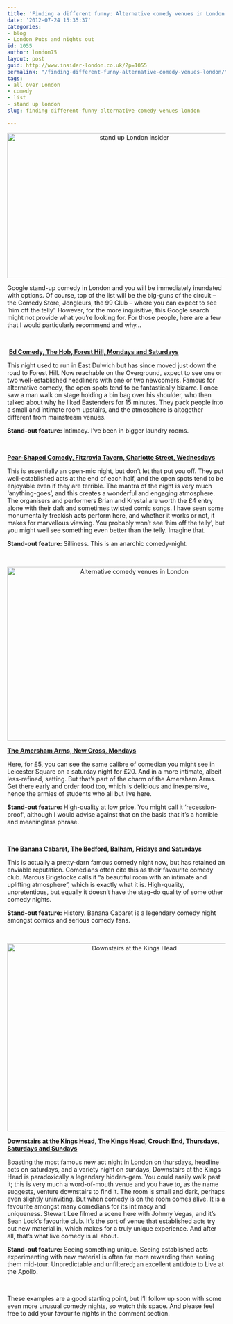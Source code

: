 ```yaml
---
title: 'Finding a different funny: Alternative comedy venues in London'
date: '2012-07-24 15:35:37'
categories:
- blog
- London Pubs and nights out
id: 1055
author: london75
layout: post
guid: http://www.insider-london.co.uk/?p=1055
permalink: "/finding-different-funny-alternative-comedy-venues-london/"
tags:
- all over London
- comedy
- list
- stand up london
slug: finding-different-funny-alternative-comedy-venues-london

---
```

<p style="text-align: center">
  <a href="http://www.insider-london.co.uk/wp-content/uploads/2012/07/stand-up-1.jpg"><img class=" wp-image-1185 aligncenter" src="http://www.insider-london.co.uk/wp-content/uploads/2012/07/stand-up-1.jpg" alt="stand up London insider" width="570" height="334" /></a>
</p>

Google stand-up comedy in London and you will be immediately inundated with options. Of course, top of the list will be the big-guns of the circuit &#8211; the Comedy Store, Jongleurs, the 99 Club &#8211; where you can expect to see &#8216;him off the telly&#8217;. However, for the more inquisitive, this Google search might not provide what you&#8217;re looking for. For those people, here are a few that I would particularly recommend and why&#8230;

&nbsp;

<div>
  <p>
     <strong><a href="http://www.edcomedy.com/">Ed Comedy, The Hob, Forest Hill, Mondays and Saturdays</a></strong>
  </p>
  
  <p>
    This night used to run in East Dulwich but has since moved just down the road to Forest Hill. Now reachable on the Overground, expect to see one or two well-established headliners with one or two newcomers. Famous for alternative comedy, the open spots tend to be fantastically bizarre. I once saw a man walk on stage holding a bin bag over his shoulder, who then talked about why he liked Eastenders for 15 minutes. They pack people into a small and intimate room upstairs, and the atmosphere is altogether different from mainstream venues.
  </p>
  
  <p>
    <strong>Stand-out feature: </strong>Intimacy. I&#8217;ve been in bigger laundry rooms.
  </p>
  
  <p>
    &nbsp;
  </p>
  
  <p>
    <strong><a href="http://www.pearshapedcomedy.com/">Pear-Shaped Comedy, Fitzrovia Tavern, Charlotte Street, Wednesdays</a></strong>
  </p>
  
  <p>
    This is essentially an open-mic night, but don&#8217;t let that put you off. They put well-established acts at the end of each half, and the open spots tend to be enjoyable even if they are terrible. The mantra of the night is very much &#8216;anything-goes&#8217;, and this creates a wonderful and engaging atmosphere. The organisers and performers Brian and Krystal are worth the £4 entry alone with their daft and sometimes twisted comic songs. I have seen some monumentally freakish acts perform here, and whether it works or not, it makes for marvellous viewing. You probably won&#8217;t see &#8216;him off the telly&#8217;, but you might well see something even better than the telly. Imagine that.
  </p>
  
  <p>
    <strong>Stand-out feature:</strong> Silliness. This is an anarchic comedy-night.
  </p>
  
  <p>
    &nbsp;
  </p>
  
  <p style="text-align: center">
    <img class="aligncenter" src="http://farm4.static.flickr.com/3169/2539642574_75d01d2c48.jpg" alt="Alternative comedy venues in London" width="570" height="400" />
  </p>
  
  <p>
    <strong><a href="http://www.theamershamarms.com/">The Amersham Arms, New Cross, Mondays</a></strong>
  </p>
  
  <p>
    Here, for £5, you can see the same calibre of comedian you might see in Leicester Square on a saturday night for £20. And in a more intimate, albeit less-refined, setting. But that&#8217;s part of the charm of the Amersham Arms. Get there early and order food too, which is delicious and inexpensive, hence the armies of students who all but live here.
  </p>
  
  <p>
    <strong>Stand-out feature:</strong> High-quality at low price. You might call it &#8216;recession-proof&#8217;, although I would advise against that on the basis that it&#8217;s a horrible and meaningless phrase.
  </p>
  
  <p>
    &nbsp;
  </p>
  
  <p>
    <strong><a href="http://www.bananacabaret.co.uk/index.html">The Banana Cabaret, The Bedford, Balham, Fridays and Saturdays</a></strong>
  </p>
  
  <p>
    This is actually a pretty-darn famous comedy night now, but has retained an enviable reputation. Comedians often cite this as their favourite comedy club. Marcus Brigstocke calls it &#8220;a beautiful room with an intimate and uplifting atmosphere&#8221;, which is exactly what it is. High-quality, unpretentious, but equally it doesn&#8217;t have the stag-do quality of some other comedy nights.
  </p>
  
  <p>
    <strong>Stand-out feature: </strong>History. Banana Cabaret is a legendary comedy night amongst comics and serious comedy fans.
  </p>
  
  <p>
    &nbsp;
  </p>
  
  <p style="text-align: center">
    <img class="aligncenter" src="http://virtuallynaked.files.wordpress.com/2010/12/img_19192.jpg" alt="Downstairs at the Kings Head" width="570" height="432" />
  </p>
  
  <p>
    <strong><a href="http://www.downstairsatthekingshead.com/what's%20on.htm">Downstairs at the Kings Head, The Kings Head, Crouch End, Thursdays, Saturdays and Sundays</a></strong>
  </p>
  
  <p>
    Boasting the most famous new act night in London on thursdays, headline acts on saturdays, and a variety night on sundays, Downstairs at the Kings Head is paradoxically a legendary hidden-gem. You could easily walk past it; this is very much a word-of-mouth venue and you have to, as the name suggests, venture downstairs to find it. The room is small and dark, perhaps even slightly uninviting. But when comedy is on the room comes alive. It is a favourite amongst many comedians for its intimacy and uniqueness. Stewart Lee filmed a scene here with Johnny Vegas, and it&#8217;s Sean Lock&#8217;s favourite club. It&#8217;s the sort of venue that established acts try out new material in, which makes for a truly unique experience. And after all, that&#8217;s what live comedy is all about.
  </p>
  
  <p>
    <strong>Stand-out feature:</strong> Seeing something unique. Seeing established acts experimenting with new material is often far more rewarding than seeing them mid-tour. Unpredictable and unfiltered; an excellent antidote to Live at the Apollo.
  </p>
  
  <p>
    &nbsp;
  </p>
  
  <p>
    These examples are a good starting point, but I&#8217;ll follow up soon with some even more unusual comedy nights, so watch this space. And please feel free to add your favourite nights in the comment section.
  </p>
</div>